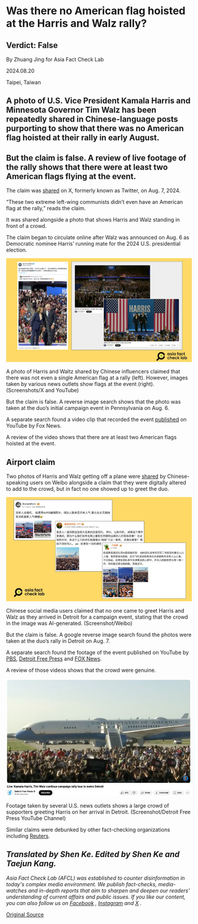 # Was there no American flag hoisted at the Harris and Walz rally?

## Verdict: False

By Zhuang Jing for Asia Fact Check Lab

2024.08.20

Taipei, Taiwan

## A photo of U.S. Vice President Kamala Harris and Minnesota Governor Tim Walz has been repeatedly shared in Chinese-language posts purporting to show that there was no American flag hoisted at their rally in early August.

## But the claim is false. A review of live footage of the rally shows that there were at least two American flags flying at the event.

The claim was [shared](https://x.com/GanchengW/status/1821029482234274196) on X, formerly known as Twitter, on Aug. 7, 2024.

“These two extreme left-wing communists didn’t even have an American flag at the rally,” reads the claim.

It was shared alongside a photo that shows Harris and Walz standing in front of a crowd.

The claim began to circulate online after Walz was announced on Aug. 6 as Democratic nominee Harris’ running mate for the 2024 U.S. presidential election.

![1 (18).png](images/ITUOUDGCLFZNUU2N5Q6SXHAZSA.png)

A photo of Harris and Waltz shared by Chinese influencers claimed that there was not even a single American flag at a rally (left). However, images taken by various news outlets show flags at the event (right). (Screenshots/X and YouTube)

But the claim is false. A reverse image search shows that the photo was taken at the duo’s initial campaign event in Pennsylvania on Aug. 6.

A separate search found a video clip that recorded the event [published](https://www.youtube.com/watch?v=deAOPOXjncc) on YouTube by Fox News.

A review of the video shows that there are at least two American flags hoisted at the event.

## Airport claim

Two photos of Harris and Walz getting off a plane were [shared](https://m.weibo.cn/detail/5066101866105706) by Chinese-speaking users on Weibo alongside a claim that they were digitally altered to add to the crowd, but in fact no one showed up to greet the duo.

![2 (10).png](images/I4XKFE6TWKUAQZ2WVNBBBLQ5NQ.png)

Chinese social media users claimed that no one came to greet Harris and Walz as they arrived in Detroit for a campaign event, stating that the crowd in the image was AI-generated. (Screenshot/Weibo)

But the claim is false. A google reverse image search found the photos were taken at the duo’s rally in Detroit on Aug. 7.

A separate search found the footage of the event published on YouTube by [PBS](https://www.youtube.com/watch?v=AvVbLW6Xfbc), [Detroit Free Press](https://www.youtube.com/watch?v=j9DdAsQkghk) and [FOX News](https://www.foxnews.com/video/6360312188112).

A review of those videos shows that the crowd were genuine.

![3 (3).png](images/BPPAPBOBD5ITNLMYICIZGWS7YY.png)

Footage taken by several U.S. news outlets shows a large crowd of supporters greeting Harris on her arrival in Detroit. (Screenshot/Detroit Free Press YouTube Channel)

Similar claims were debunked by other fact-checking organizations including [Reuters](https://www.reuters.com/fact-check/photo-harris-walz-rally-michigan-was-not-ai-generated-2024-08-12/).

## *Translated by Shen Ke. Edited by Shen Ke and Taejun Kang.*

*Asia Fact Check Lab (AFCL) was established to counter disinformation in today's complex media environment. We publish fact-checks, media-watches and in-depth reports that aim to sharpen and deepen our readers' understanding of current affairs and public issues. If you like our content, you can also follow us on*   [*Facebook*](https://www.facebook.com/asiafactchecklabcn)  *,*   [*Instagram*](https://www.instagram.com/asiafactchecklab/)   *and*   [*X*](https://twitter.com/AFCL_eng)  *.*



[Original Source](https://www.rfa.org/english/news/afcl/afcl-harris-rally-american-flag-08202024035024.html)